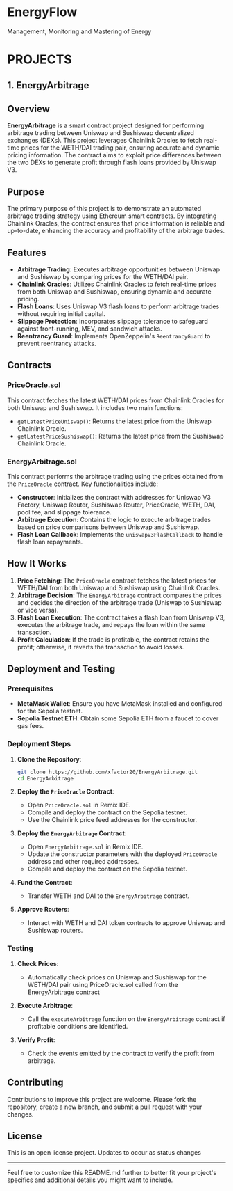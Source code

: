 # EnergyFlow
Management, Monitoring and Mastering of Energy


# PROJECTS

## 1. EnergyArbitrage

## Overview

**EnergyArbitrage** is a smart contract project designed for performing arbitrage trading between Uniswap and Sushiswap decentralized exchanges (DEXs). This project leverages Chainlink Oracles to fetch real-time prices for the WETH/DAI trading pair, ensuring accurate and dynamic pricing information. The contract aims to exploit price differences between the two DEXs to generate profit through flash loans provided by Uniswap V3.

## Purpose
The primary purpose of this project is to demonstrate an automated arbitrage trading strategy using Ethereum smart contracts. By integrating Chainlink Oracles, the contract ensures that price information is reliable and up-to-date, enhancing the accuracy and profitability of the arbitrage trades.

## Features

- **Arbitrage Trading**: Executes arbitrage opportunities between Uniswap and Sushiswap by comparing prices for the WETH/DAI pair.
- **Chainlink Oracles**: Utilizes Chainlink Oracles to fetch real-time prices from both Uniswap and Sushiswap, ensuring dynamic and accurate pricing.
- **Flash Loans**: Uses Uniswap V3 flash loans to perform arbitrage trades without requiring initial capital.
- **Slippage Protection**: Incorporates slippage tolerance to safeguard against front-running, MEV, and sandwich attacks.
- **Reentrancy Guard**: Implements OpenZeppelin's `ReentrancyGuard` to prevent reentrancy attacks.

## Contracts

### PriceOracle.sol
This contract fetches the latest WETH/DAI prices from Chainlink Oracles for both Uniswap and Sushiswap. It includes two main functions:

- `getLatestPriceUniswap()`: Returns the latest price from the Uniswap Chainlink Oracle.
- `getLatestPriceSushiswap()`: Returns the latest price from the Sushiswap Chainlink Oracle.

### EnergyArbitrage.sol
This contract performs the arbitrage trading using the prices obtained from the `PriceOracle` contract. Key functionalities include:

- **Constructor**: Initializes the contract with addresses for Uniswap V3 Factory, Uniswap Router, Sushiswap Router, PriceOracle, WETH, DAI, pool fee, and slippage tolerance.
- **Arbitrage Execution**: Contains the logic to execute arbitrage trades based on price comparisons between Uniswap and Sushiswap.
- **Flash Loan Callback**: Implements the `uniswapV3FlashCallback` to handle flash loan repayments.

## How It Works

1. **Price Fetching**: The `PriceOracle` contract fetches the latest prices for WETH/DAI from both Uniswap and Sushiswap using Chainlink Oracles.
2. **Arbitrage Decision**: The `EnergyArbitrage` contract compares the prices and decides the direction of the arbitrage trade (Uniswap to Sushiswap or vice versa).
3. **Flash Loan Execution**: The contract takes a flash loan from Uniswap V3, executes the arbitrage trade, and repays the loan within the same transaction.
4. **Profit Calculation**: If the trade is profitable, the contract retains the profit; otherwise, it reverts the transaction to avoid losses.

## Deployment and Testing

### Prerequisites

- **MetaMask Wallet**: Ensure you have MetaMask installed and configured for the Sepolia testnet.
- **Sepolia Testnet ETH**: Obtain some Sepolia ETH from a faucet to cover gas fees.

### Deployment Steps

1. **Clone the Repository**:
   ```sh
   git clone https://github.com/xfactor20/EnergyArbitrage.git
   cd EnergyArbitrage
   ```

2. **Deploy the `PriceOracle` Contract**:
   - Open `PriceOracle.sol` in Remix IDE.
   - Compile and deploy the contract on the Sepolia testnet.
   - Use the Chainlink price feed addresses for the constructor.

3. **Deploy the `EnergyArbitrage` Contract**:
   - Open `EnergyArbitrage.sol` in Remix IDE.
   - Update the constructor parameters with the deployed `PriceOracle` address and other required addresses.
   - Compile and deploy the contract on the Sepolia testnet.

4. **Fund the Contract**:
   - Transfer WETH and DAI to the `EnergyArbitrage` contract.

5. **Approve Routers**:
   - Interact with WETH and DAI token contracts to approve Uniswap and Sushiswap routers.

### Testing

1. **Check Prices**:
   - Automatically check prices on Uniswap and Sushiswap for the WETH/DAI pair using PriceOracle.sol called from the EnergyArbitrage contract

2. **Execute Arbitrage**:
   - Call the `executeArbitrage` function on the `EnergyArbitrage` contract if profitable conditions are identified.

3. **Verify Profit**:
   - Check the events emitted by the contract to verify the profit from arbitrage.

## Contributing
Contributions to improve this project are welcome. Please fork the repository, create a new branch, and submit a pull request with your changes.

## License
This is an open license project.  Updates to occur as status changes

---

Feel free to customize this README.md further to better fit your project's specifics and additional details you might want to include.
